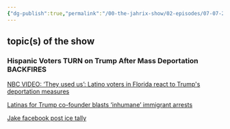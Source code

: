 ```yaml
---
{"dg-publish":true,"permalink":"/00-the-jahrix-show/02-episodes/07-07-2025/","tags":["jahrixshow","filmed","edited","published"],"created":"2025-07-06T21:22:22.114-04:00","updated":"2025-07-09T13:47:01.385-04:00"}
---
```


## topic(s) of the show 
### **Hispanic Voters TURN on Trump After Mass Deportation BACKFIRES**
[NBC VIDEO: ‘They used us’: Latino voters in Florida react to Trump's deportation measures](https://www.youtube.com/watch?v=aGq3yEM7iLM) 

[Latinas for Trump co-founder blasts ‘inhumane’ immigrant arrests](https://thehill.com/immigration/5339542-latinas-for-trump-co-founder-blasts-mass-deportations/)

[Jake facebook post ice tally](https://cdn.discordapp.com/attachments/769130131452985344/1391612493519913001/jake.png?ex=686c87a1&is=686b3621&hm=263b7738ad789b1b89239eeba001babb9e6e0cac303e043a9c83dacbe740930f&)
